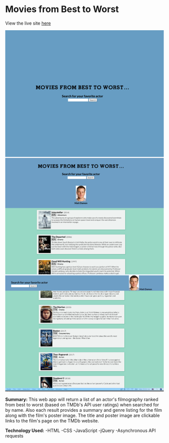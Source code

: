 # Movies from Best to Worst

View the live site [here](https://github.com/joedickey/api-hack-capstone)

![Screenshot 1](/images/screenshots/screenshot-1.png)
![Screenshot 2](/images/screenshots/screenshot-2.png)
![Screenshot 3](/images/screenshots/screenshot-3.png)

**Summary:**
This web app will return a list of an actor's filmography ranked from best to worst (based on TMDb's API user ratings) when searched for by name.
Also each result provides a summary and genre listing for the film along with the film's poster image. 
The title and poster image are clickable links to the film's page on the TMDb website.

**Technology Used:**
-HTML
-CSS
-JavaScript
-jQuery
-Asynchronous API requests